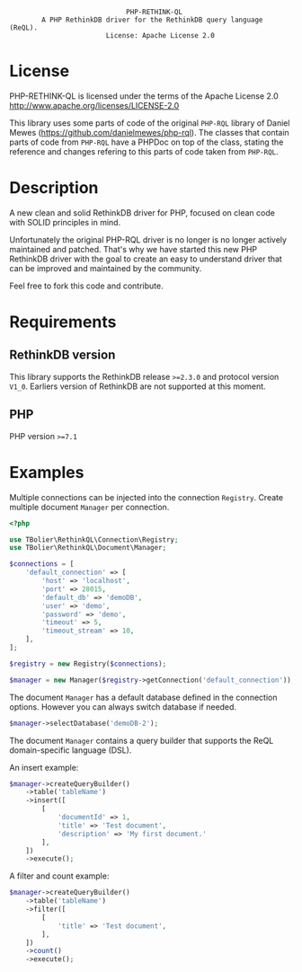                                  PHP-RETHINK-QL
            A PHP RethinkDB driver for the RethinkDB query language (ReQL).
                            License: Apache License 2.0

# License
PHP-RETHINK-QL is licensed under the terms of the Apache License 2.0 http://www.apache.org/licenses/LICENSE-2.0

This library uses some parts of code of the original `PHP-RQL`  library of Daniel Mewes (https://github.com/danielmewes/php-rql).
The classes that contain parts of code from `PHP-RQL` have a PHPDoc on top of the class, stating the reference and changes refering to this parts of code taken from `PHP-RQL`.

# Description

A new clean and solid RethinkDB driver for PHP, focused on clean code with SOLID principles in mind.

Unfortunately the original PHP-RQL driver is no longer is no longer actively maintained and patched. That's why we have started this new PHP RethinkDB driver with the goal to create an easy to understand driver that can be improved and maintained by the community.

Feel free to fork this code and contribute.

# Requirements

## RethinkDB version

This library supports the RethinkDB release `>=2.3.0` and protocol version `V1_0`.
Earliers version of RethinkDB are not supported at this moment.

## PHP

PHP version `>=7.1`

# Examples

Multiple connections can be injected into the connection `Registry`.
Create multiple document `Manager` per connection.

```php
<?php

use TBolier\RethinkQL\Connection\Registry;
use TBolier\RethinkQL\Document\Manager;

$connections = [
    'default_connection' => [
        'host' => 'localhost',
        'port' => 28015,
        'default_db' => 'demoDB',
        'user' => 'demo',
        'password' => 'demo',
        'timeout' => 5,
        'timeout_stream' => 10,
    ],
];

$registry = new Registry($connections);

$manager = new Manager($registry->getConnection('default_connection'));
```

The document `Manager` has a default database defined in the connection options. However you can always switch database if needed.
```php
$manager->selectDatabase('demoDB-2');
```

The document `Manager` contains a query builder that supports the ReQL domain-specific language (DSL).

An insert example:
```php
$manager->createQueryBuilder()
    ->table('tableName')
    ->insert([
        [
            'documentId' => 1,
            'title' => 'Test document',
            'description' => 'My first document.'  
        ],    
    ])
    ->execute();
```

A filter and count example:
```php
$manager->createQueryBuilder()
    ->table('tableName')
    ->filter([
        [
            'title' => 'Test document',
        ],
    ])
    ->count()
    ->execute();
```

